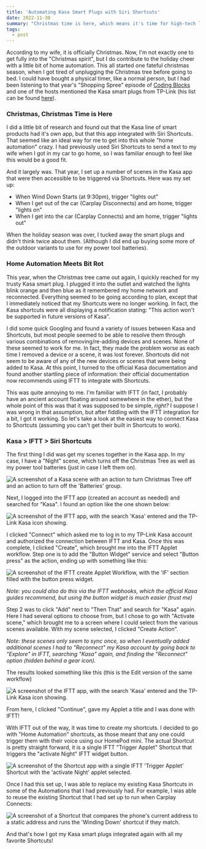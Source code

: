 ```yaml
---
title: 'Automating Kasa Smart Plugs with Siri Shortcuts'
date: 2022-11-30
summary: "Christmas time is here, which means it's time for high-tech light timers."
tags:
  - post
---
```


According to my wife, it is officially Christmas. Now, I'm not exactly one to get fully into the "Christmas spirit", but I do contribute to the holiday cheer with a little bit of home automation. This all started one fateful christmas season, when I got tired of unplugging the Christmas tree before going to bed. I could have bought a physical timer, like a normal person, but I had been listening to that year's "Shopping Spree" episode of [Coding Blocks](https://www.codingblocks.net/) and one of the hosts mentioned the Kasa smart plugs from TP-Link (his list can be found [here](https://www.codingblocks.net/podcast/the-2021-shopping-spree/#more-20074)).

### Christmas, Christmas Time is Here

I did a little bit of research and found out that the Kasa line of smart products had it's own app, but that this app integrated with Siri Shortcuts. That seemed like an ideal way for me to get into this whole "home automation" crazy. I had previously used Siri Shortcuts to send a text to my wife when I got in my car to go home, so I was familiar enough to feel like this would be a good fit.

And it largely was. That year, I set up a number of scenes in the Kasa app that were then accessible to be triggered via Shortcuts. Here was my set up:

- When Wind Down Starts (at 9:30pm), trigger "lights out"
- When I get out of the car (Carplay Disconnects) and am home, trigger "lights on"
- When I get into the car (Carplay Connects) and am home, trigger "lights out"

When the holiday season was over, I tucked away the smart plugs and didn't think twice about them. (Although I did end up buying some more of the outdoor variants to use for my power tool batteries).

### Home Automation Meets Bit Rot

This year, when the Christmas tree came out again, I quickly reached for my trusty Kasa smart plug. I plugged it into the outlet and watched the lights blink orange and then blue as it remembered my home network and reconnected. Everything seemed to be going according to plan, except that I immediately noticed that my Shortcuts were no longer working. In fact, the Kasa shortcuts were all displaying a notification stating: "This action won't be supported in future versions of Kasa".

I did some quick Googling and found a variety of issues between Kasa and Shortcuts, but most people seemed to be able to resolve them through various combinations of removing/re-adding devices and scenes. None of these seemed to work for me. In fact, they made the problem worse as each time I removed a device or a scene, it was lost forever. Shortcuts did not seem to be aware of any of the new devices or scenes that were being added to Kasa. At this point, I turned to the official Kasa documentation and found another startling piece of information: their official documentation now recommends using IFTT to integrate with Shortcuts.

This was quite annoying to me. I'm familiar with IFTT (in fact, I probably have an ancient account floating around somewhere in the ether), but the whole point of this was that it was supposed to be simple, _right?_ I suppose I was wrong in that assumption, but after fiddling with the IFTT integration for a bit, I got it working. So let's take a look at the easiest way to connect Kasa to Shortcuts (assuming you can't get their built in Shortcuts to work).

### Kasa > IFTT > Siri Shortcuts

The first thing I did was get my scenes together in the Kasa app. In my case, I have a "Night" scene, which turns off the Christmas Tree as well as my power tool batteries (just in case I left them on).

![A screenshot of a Kasa scene with an action to turn Christmas Tree off and an action to turn off the 'Batteries' group.](/images/2022/11/30/fig_1.PNG)

Next, I logged into the IFTT app (created an account as needed) and searched for "Kasa". I found an option like the one shown below:

![A screenshot of the IFTT app, with the search 'Kasa' entered and the TP-Link Kasa icon showing.](/images/2022/11/30/fig_2.jpeg)

I clicked "Connect" which asked me to log in to my TP-Link Kasa account and authorized the connection between IFTT and Kasa. Once this was complete, I clicked "Create", which brought me into the IFTT Applet workflow. Step one is to add the "Button Widget" service and select "Button press" as the action, ending up with something like this:

![A screenshot of the IFTT create Applet Workflow, with the 'IF' section filled with the button press widget.](/images/2022/11/30/fig_3.PNG)

_Note: you could also do this via the IFTT webhooks, which the official Kasa guides recommend, but using the button widget is much easier (trust me)_

Step 2 was to click "Add" next to "Then That" and search for "Kasa" again. Here I had several options to choose from, but I chose to go with "Activate scene," which brought me to a screen where I could select from the various scenes available. With my scene selected, I clicked "Create Action".

_Note: these scenes only seem to sync once, so when I eventually added additional scenes I had to "Reconnect" my Kasa account by going back to "Explore" in IFTT, searching "Kasa" again, and finding the "Reconnect" option (hidden behind a gear icon)._

The results looked something like this (this is the Edit version of the same workflow)

![A screenshot of the IFTT app, with the search 'Kasa' entered and the TP-Link Kasa icon showing.](/images/2022/11/30/fig_4.jpg)

From here, I clicked "Continue", gave my Applet a title and I was done with IFTT!

With IFTT out of the way, it was time to create my shortcuts. I decided to go with "Home Automation" shortcuts, as those meant that any one could trigger them with their voice using our HomePod mini. The actual Shortcut is pretty straight forward, it is a single IFTT "Trigger Applet" Shortcut that triggers the "activate Night" IFTT widget button.

![A screenshot of the Shortcut app with a single IFTT 'Trigger Applet' Shortcut with the 'activate Night' applet selected.](/images/2022/11/30/fig_5.PNG)

Once I had this set up, I was able to replace my existing Kasa Shortcuts in some of the Automations that I had previously had. For example, I was able to reuse the existing Shortcut that I had set up to run when Carplay Connects:

![A screenshot of a Shortcut that compares the phone's current address to a static address and runs the 'Winding Down' shortcut if they match.](/images/2022/11/30/fig_6.jpg)

And that's how I got my Kasa smart plugs integrated again with all my favorite Shortcuts!
